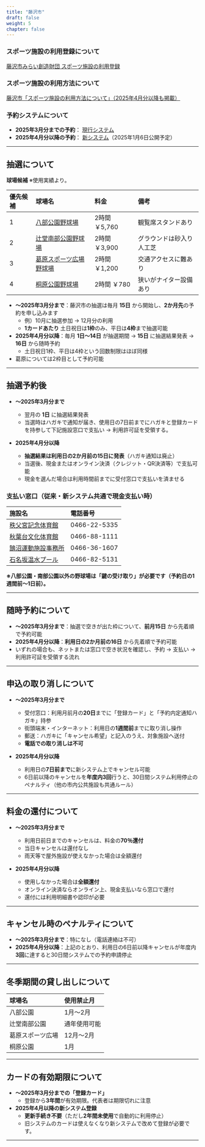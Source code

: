 ```yaml
---
title: "藤沢市"
draft: false
weight: 5
chapter: false
---
```


### スポーツ施設の利用登録について

[藤沢市みらい創造財団 スポーツ施設の利用登録](https://f-mirai.jp/sports/registration)

### スポーツ施設の利用方法について

[藤沢市「スポーツ施設の利用方法について」（2025年4月分以降も掲載）](https://www.city.fujisawa.kanagawa.jp/sports/kyoiku/leisure/sportshisetsu/riyo.html)

### 予約システムについて

- **2025年3月分までの予約**：
  [現行システム](https://yoyaku.city.fujisawa.kanagawa.jp/)
- **2025年4月分以降の予約**：
  [新システム](https://fujisawacity.service-now.com/facilities_reservation)（2025年1月6日公開予定）

---

## 抽選について

**球場候補** ※使用実績より。

|優先候補|球場名 |料金 |備考 |
|:---|:--------------------|:---------|:--------------------------|
|1   |[八部公園野球場](https://f-mirai.jp/sports/baseball/happe)         |2時間 ￥5,760 |観覧席スタンドあり |
|2   |[辻堂南部公園野球場](https://f-mirai.jp/sports/baseball/tsujidou)  |2時間 ￥3,900 |グラウンドは砂入り人工芝 |
|3   |[葛原スポーツ広場野球場](https://f-mirai.jp/sports/baseball/kuzuhara)|2時間 ￥1,200 |交通アクセスに難あり |
|4   |[桐原公園野球場](https://f-mirai.jp/sports/baseball/kirihara)      |2時間 ￥780   |狭いがナイター設備あり |

- **～2025年3月分まで**：藤沢市の抽選は毎月 **15日** から開始し、**2か月先**の予約を申し込みます
  - 例）10月に抽選参加 → 12月分の利用
  - **1カードあたり** 土日祝日は**1枠**のみ、平日は**4枠**まで抽選可能
- **2025年4月分以降**：毎月 **1日～14日** が抽選期間 → **15日** に抽選結果発表 → **16日** から随時予約
  - 土日祝日1枠、平日は4枠という回数制限はほぼ同様
- 葛原については2枠目として予約可能

---

## 抽選予約後

- **～2025年3月分まで**
  - 翌月の **1日** に抽選結果発表
  - 当選時はハガキで通知が届き、使用日の7日前までにハガキと登録カードを持参して下記施設窓口で支払い → 利用許可証を受領する。

- **2025年4月分以降**
  - **抽選結果は利用日の2か月前の15日に発表**（ハガキ通知は廃止）
  - 当選後、現金またはオンライン決済（クレジット・QR決済等）で支払可能
  - 現金を選んだ場合は利用時間前までに受付窓口で支払いを済ませる

### 支払い窓口（従来・新システム共通で現金支払い時）

|施設名                                               |電話番号    |
|:----------------------------------------------------|:-----------|
|[秩父宮記念体育館](https://f-mirai.jp/sports/gymnasium/chichibunomiya) |0466-22-5335|
|[秋葉台文化体育館](https://f-mirai.jp/sports/gymnasium/akibadai)       |0466-88-1111|
|[鵠沼運動施設事務所](https://f-mirai.jp/sports/facilities/%e9%b5%a0%e6%b2%bc%e9%81%8b%e5%8b%95%e6%96%bd%e8%a8%ad%e4%ba%8b%e5%8b%99%e6%89%80%ef%bc%88%e5%85%ab%e9%83%a8%e5%85%ac%e5%9c%92%e3%83%97%e3%83%bc%e3%83%ab%ef%bc%89-2) |0466-36-1607|
|[石名坂温水プール](https://f-mirai.jp/sports/pool/ishinazaka)         |0466-82-5131|

**※八部公園・南部公園以外の野球場は「鍵の受け取り」が必要です（予約日の1週間前～1日前）。**

---

## 随時予約について

- **～2025年3月分まで**：抽選で空きが出た枠について、**前月15日** から先着順で予約可能
- **2025年4月分以降**：**利用日の2か月前の16日** から先着順で予約可能
- いずれの場合も、ネットまたは窓口で空き状況を確認し、予約 → 支払い → 利用許可証を受領する流れ

---

## 申込の取り消しについて

- **～2025年3月分まで**
  - 受付窓口：利用月前月の**20日**までに「登録カード」と「予約内定通知ハガキ」持参
  - 街頭端末・インターネット：利用日の**1週間前**までに取り消し操作
  - 郵送：ハガキに「キャンセル希望」と記入のうえ、対象施設へ送付
  - **電話での取り消しは不可**

- **2025年4月分以降**
  - 利用日の**7日前まで**に新システム上でキャンセル可能
  - 6日前以降のキャンセルを**年度内3回**行うと、30日間システム利用停止のペナルティ（他の市内公共施設も共通ルール）

---

## 料金の還付について

- **～2025年3月分まで**
  - 利用日前日までのキャンセルは、料金の**70％還付**
  - 当日キャンセルは還付なし
  - 雨天等で屋外施設が使えなかった場合は全額還付

- **2025年4月分以降**
  - 使用しなかった場合は**全額還付**
  - オンライン決済ならオンライン上、現金支払いなら窓口で還付
  - 還付には利用明細書や認印が必要

---

## キャンセル時のペナルティについて

- **～2025年3月分まで**：特になし（電話連絡は不可）
- **2025年4月分以降**：上記のとおり、利用日の6日前以降キャンセルが年度内**3回**に達すると30日間システムでの予約申請停止

---

## 冬季期間の貸し出しについて

|球場名         |使用禁止月   |
|:--------------|:------------|
|八部公園       |1月～2月     |
|辻堂南部公園  |通年使用可能 |
|葛原スポーツ広場|12月～2月   |
|桐原公園      |1月          |

---

## カードの有効期限について

- **～2025年3月分までの「登録カード」**
  - 登録から**3年間**が有効期限。代表者は期限切れに注意
- **2025年4月以降の新システム登録**
  - **更新手続き不要**（ただし**2年間未使用**で自動的に利用停止）
  - 旧システムのカードは使えなくなり新システムで改めて登録が必要です。

---
